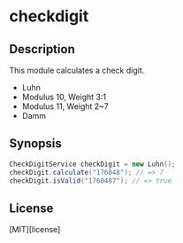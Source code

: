 # checkdigit

## Description

This module calculates a check digit.

- Luhn
- Modulus 10, Weight 3:1
- Modulus 11, Weight 2~7
- Damm

## Synopsis

```java
CheckDigitService checkDigit = new Luhn();
checkDigit.calculate("176048"); // => 7
checkDigit.isValid("1760487"); // => true
```

## License

[MIT][license]
